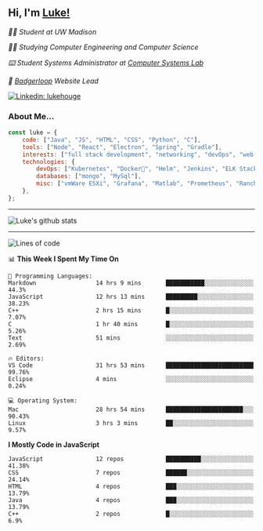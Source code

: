 <h2> Hi, I'm <a href="https://www.lukehouge.com">Luke!</a></h2>

<p><em>👨‍🎓 Student at UW Madison</em></p>
<p><em>🧑‍💻 Studying Computer Engineering and Computer Science</em></p>
<p><em>⌨️ Student Systems Administrator at <a href="https://csl.cs.wisc.edu/">Computer Systems Lab</a></em></p>
<p><em>🚆  <a href="https://badgerloop.com">Badgerloop</a> Website Lead</em></p>


[![Linkedin: lukehouge](https://img.shields.io/badge/-lukehouge-blue?style=flat-square&logo=Linkedin&logoColor=white&link=https://www.linkedin.com/in/lukehouge/)](https://www.linkedin.com/in/lukehouge/)

### About Me...  

```javascript
const luke = {
    code: ["Java", "JS", "HTML", "CSS", "Python", "C"],
    tools: ["Node", "React", "Electron", "Spring", "Gradle"],
    interests: ["full stack development", "networking", "devOps", "web dev", "photography"],
    technologies: {
        devOps: ["Kubernetes", "Docker🐳", "Helm", "Jenkins", "ELK Stack"],
        databases: ["mongo", "MySql"],
        misc: ["vmWare ESXi", "Grafana", "Matlab", "Prometheus", "Rancher", "Cisco"]
    },
};
```
---

![Luke's github stats](https://github-readme-stats.vercel.app/api?username=lukehouge&show_icons=true&theme=dracula)

---

<!--START_SECTION:waka-->
![Lines of code](https://img.shields.io/badge/From%20Hello%20World%20I%27ve%20Written-380673%20lines%20of%20code-blue)

📊 **This Week I Spent My Time On** 

```text
💬 Programming Languages: 
Markdown                 14 hrs 9 mins       ███████████░░░░░░░░░░░░░░   44.3% 
JavaScript               12 hrs 13 mins      █████████░░░░░░░░░░░░░░░░   38.23% 
C++                      2 hrs 15 mins       █░░░░░░░░░░░░░░░░░░░░░░░░   7.07% 
C                        1 hr 40 mins        █░░░░░░░░░░░░░░░░░░░░░░░░   5.26% 
Text                     51 mins             ░░░░░░░░░░░░░░░░░░░░░░░░░   2.69%

🔥 Editors: 
VS Code                  31 hrs 53 mins      █████████████████████████   99.76% 
Eclipse                  4 mins              ░░░░░░░░░░░░░░░░░░░░░░░░░   0.24%

💻 Operating System: 
Mac                      28 hrs 54 mins      ██████████████████████░░░   90.43% 
Linux                    3 hrs 3 mins        ██░░░░░░░░░░░░░░░░░░░░░░░   9.57%

```

**I Mostly Code in JavaScript** 

```text
JavaScript               12 repos            ██████████░░░░░░░░░░░░░░░   41.38% 
CSS                      7 repos             ██████░░░░░░░░░░░░░░░░░░░   24.14% 
HTML                     4 repos             ███░░░░░░░░░░░░░░░░░░░░░░   13.79% 
Java                     4 repos             ███░░░░░░░░░░░░░░░░░░░░░░   13.79% 
C++                      2 repos             █░░░░░░░░░░░░░░░░░░░░░░░░   6.9%

```



<!--END_SECTION:waka-->

